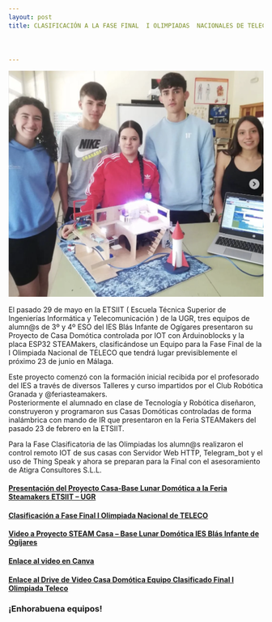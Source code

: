 ```yaml
---
layout: post
title: CLASIFICACIÓN A LA FASE FINAL  I OLIMPIADAS  NACIONALES DE TELECOMUNICACIONES



---
```



<img src="/images/3124.png" width="600" />



El pasado 29 de mayo en la ETSIIT ( Escuela Técnica Superior de Ingenierías Informática y Telecomunicación ) de la UGR, tres equipos de alumn@s de 3º y 4º ESO del IES Blás Infante de Ogígares  presentaron su Proyecto de Casa Domótica controlada por IOT con Arduinoblocks y la placa ESP32 STEAMakers, clasificándose un Equipo para la Fase Final  de la   I Olimpiada Nacional de TELECO que tendrá lugar previsiblemente el próximo 23 de junio en Málaga.

Este proyecto comenzó con la formación inicial  recibida por el profesorado del IES a través de  diversos Talleres y curso impartidos por el Club Robótica Granada y @feriasteamakers.  
Posteriormente el alumnado en clase de Tecnología y Robótica  diseñaron, construyeron y programaron sus Casas  Domóticas controladas de forma inalámbrica con mando de IR que presentaron en la  Feria STEAMakers del pasado 23 de febrero en la ETSIIT.

Para la Fase Clasificatoria de las Olimpiadas los alumn@s realizaron el control remoto IOT de sus casas con Servidor Web HTTP, Telegram_bot y el uso de Thing Speak y ahora se preparan para la Final con el asesoramiento de Atigra Consultores S.L.L.



#### [Presentación del Proyecto Casa-Base Lunar Domótica a la Feria Steamakers ETSIIT – UGR](https://www.instagram.com/reel/CpX5qScI8Th/?igshid=MTc4MmM1YmI2Ng==)

#### [Clasificación a Fase Final I Olimpiada Nacional de TELECO](https://www.instagram.com/p/Cs1t2XQIpDe/?igshid=MTc4MmM1YmI2Ng==)

#### [Video a Proyecto STEAM Casa – Base Lunar Domótica IES Blás Infante de Ogíjares](https://www.instagram.com/reel/CtHqqqxIe-4/?igshid=MTc4MmM1YmI2Ng==)

#### [Enlace  al video en Canva](https://www.canva.com/design/DAFk47_Ro5M/E83vA3JI9NFdZJyejre39A/watch?utm_content=DAFk47_Ro5M&utm_campaign=designshare&utm_medium=link&utm_source=publishsharelink)

#### [Enlace  al Drive de Video Casa Domótica Equipo Clasificado Final I Olimpiada Teleco](https://drive.google.com/file/d/1GUQ2C8mYTo3ktq5kZWOv2lIupAEwsdil/view?usp=sharing)



### ¡Enhorabuena equipos!

